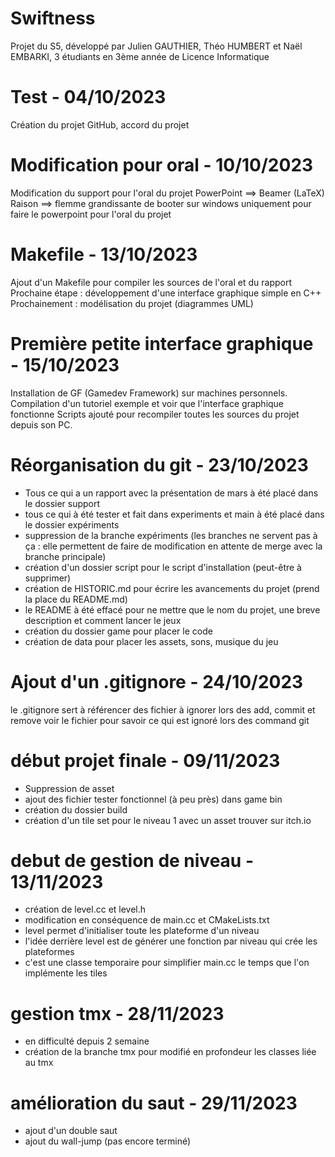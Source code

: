 # Swiftness
Projet du S5, développé par Julien GAUTHIER, Théo HUMBERT et Naël EMBARKI, 3 étudiants en 3ème année de Licence Informatique

# Test - 04/10/2023
Création du projet GitHub, accord du projet


# Modification pour oral - 10/10/2023
Modification du support pour l'oral du projet
PowerPoint ==> Beamer (LaTeX)
Raison ==> flemme grandissante de booter sur windows uniquement pour faire le powerpoint pour l'oral du projet

# Makefile - 13/10/2023
Ajout d'un Makefile pour compiler les sources de l'oral et du rapport
Prochaine étape : développement d'une interface graphique simple en C++
Prochainement : modélisation du projet (diagrammes UML)

# Première petite interface graphique - 15/10/2023
Installation de GF (Gamedev Framework) sur machines personnels.
Compilation d'un tutoriel exemple et voir que l'interface graphique fonctionne
Scripts ajouté pour recompiler toutes les sources du projet depuis son PC.

# Réorganisation du git - 23/10/2023
- Tous ce qui a un rapport avec la présentation de mars à été placé dans le dossier support
- tous ce qui à été tester et fait dans experiments et main à été placé dans le dossier expériments
- suppression de la branche expériments (les branches ne servent pas à ça : elle permettent de faire de modification en attente de merge avec la branche principale)
- création d'un dossier script pour le script d'installation (peut-être à supprimer)
- création de HISTORIC.md pour écrire les avancements du projet (prend la place du README.md)
- le README à été effacé pour ne mettre que le nom du projet, une breve description et comment lancer le jeux
- création du dossier game pour placer le code
- création de data pour placer les assets, sons, musique du jeu

# Ajout d'un .gitignore - 24/10/2023
le .gitignore sert à référencer des fichier à ignorer lors des add, commit et remove
voir le fichier pour savoir ce qui est ignoré lors des command git

# début projet finale - 09/11/2023
- Suppression de asset
- ajout des fichier tester fonctionnel (à peu près) dans game bin
- création du dossier build
- création d'un tile set pour le niveau 1 avec un asset trouver sur itch.io

# debut de gestion de niveau - 13/11/2023
- création de level.cc et level.h
- modification en conséquence de main.cc et CMakeLists.txt
- level permet d'initialiser toute les plateforme d'un niveau
- l'idée derrière level est de générer une fonction par niveau qui crée les plateformes
- c'est une classe temporaire pour simplifier main.cc le temps que l'on implémente les tiles

# gestion tmx - 28/11/2023
- en difficulté depuis 2 semaine
- création de la branche tmx pour modifié en profondeur les classes liée au tmx

# amélioration du saut - 29/11/2023
- ajout d'un double saut
- ajout du wall-jump (pas encore terminé)

